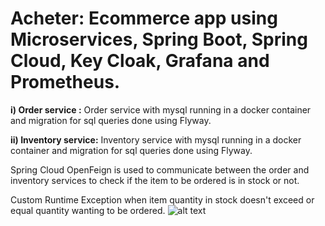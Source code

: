 # Acheter: Ecommerce app using Microservices, Spring Boot, Spring Cloud, Key Cloak, Grafana and Prometheus.

**i) Order service :** 
Order service with mysql running in a docker container and migration for sql queries done using Flyway.

**ii) Inventory service:** 
Inventory service with mysql running in a docker container and migration for sql queries done using Flyway.

Spring Cloud OpenFeign is used to communicate between the order and inventory services to check if the item to be ordered is in stock or not.

Custom Runtime Exception when item quantity in stock doesn't exceed or equal quantity wanting to be ordered.
![alt text](https://github.com/jhanaviB/Acheter/blob/main/picture1.PNG?raw=true)

